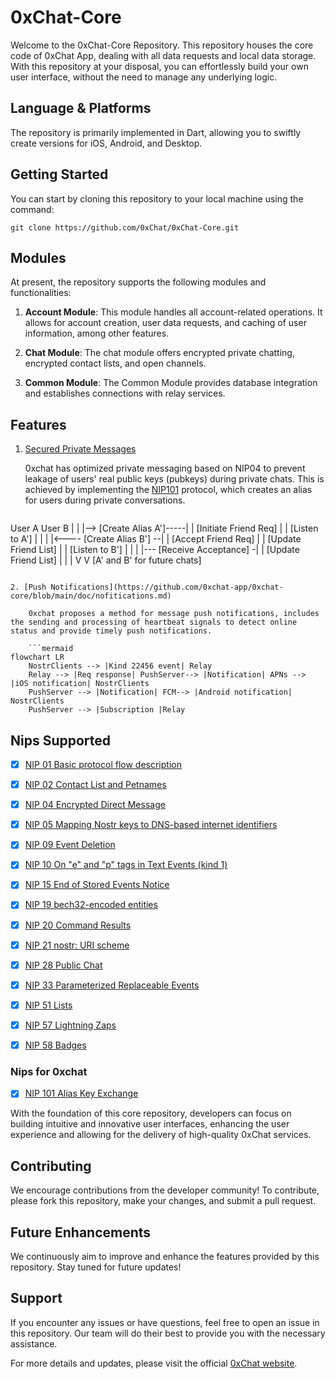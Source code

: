 # 0xChat-Core

Welcome to the 0xChat-Core Repository. This repository houses the core code of 0xChat App, dealing with all data requests and local data storage. With this repository at your disposal, you can effortlessly build your own user interface, without the need to manage any underlying logic.

## Language & Platforms
The repository is primarily implemented in Dart, allowing you to swiftly create versions for iOS, Android, and Desktop.

## Getting Started
You can start by cloning this repository to your local machine using the command:

```git
git clone https://github.com/0xChat/0xChat-Core.git
```

## Modules
At present, the repository supports the following modules and functionalities:

1. **Account Module**: This module handles all account-related operations. It allows for account creation, user data requests, and caching of user information, among other features.

2. **Chat Module**: The chat module offers encrypted private chatting, encrypted contact lists, and open channels.
3. **Common Module**: The Common Module provides database integration and establishes connections with relay services.

## Features

1. [Secured Private Messages](https://github.com/0xchat-app/0xchat-core/blob/main/doc/friends.md)


	0xchat has optimized private messaging based on NIP04 to prevent leakage of users' real public keys (pubkeys) during private chats. This is achieved by implementing the [NIP101](https://github.com/water783/nips/blob/nip101/101.md) protocol, which creates an alias for users during private conversations.
	
	```
User A                    User B
  |                          |
  |--> [Create Alias A']-----|
  |    [Initiate Friend Req] |
  |    [Listen to A']        |
  |                          |
  |<---- [Create Alias B'] --|
  |     [Accept Friend Req]  |
  |     [Update Friend List] |
  |     [Listen to B']       |
  |                          |
  |--- [Receive Acceptance] -|
  |    [Update Friend List]  |
  |                          |
  V                          V
[A' and B' for future chats]
```

2. [Push Notifications](https://github.com/0xchat-app/0xchat-core/blob/main/doc/nofitications.md)

	0xchat proposes a method for message push notifications, includes the sending and processing of heartbeat signals to detect online status and provide timely push notifications.
	
	```mermaid
flowchart LR
    NostrClients --> |Kind 22456 event| Relay  
    Relay --> |Req response| PushServer--> |Notification| APNs --> |iOS notification| NostrClients
    PushServer --> |Notification| FCM--> |Android notification| NostrClients
    PushServer --> |Subscription |Relay
```

## Nips Supported
- [x] [NIP 01 Basic protocol flow description](https://github.com/nostr-protocol/nips/blob/master/01.md)
- [x] [NIP 02 Contact List and Petnames](https://github.com/nostr-protocol/nips/blob/master/02.md)
- [x] [NIP 04 Encrypted Direct Message](https://github.com/nostr-protocol/nips/blob/master/04.md)
- [x] [NIP 05 Mapping Nostr keys to DNS-based internet identifiers](https://github.com/nostr-protocol/nips/blob/master/05.md)
- [x] [NIP 09 Event Deletion](https://github.com/nostr-protocol/nips/blob/master/09.md)
- [x] [NIP 10 On "e" and "p" tags in Text Events (kind 1)](https://github.com/nostr-protocol/nips/blob/master/10.md)
- [x] [NIP 15 End of Stored Events Notice](https://github.com/nostr-protocol/nips/blob/master/15.md)
- [x] [NIP 19 bech32-encoded entities](https://github.com/nostr-protocol/nips/blob/master/19.md)
- [x] [NIP 20 Command Results](https://github.com/nostr-protocol/nips/blob/master/20.md)
- [x] [NIP 21 nostr: URI scheme](https://github.com/nostr-protocol/nips/blob/master/21.md)
- [x] [NIP 28 Public Chat](https://github.com/nostr-protocol/nips/blob/master/28.md)
- [x] [NIP 33 Parameterized Replaceable Events](https://github.com/nostr-protocol/nips/blob/master/33.md)
- [x] [NIP 51 Lists](https://github.com/nostr-protocol/nips/blob/master/51.md)
- [x] [NIP 57 Lightning Zaps](https://github.com/nostr-protocol/nips/blob/master/57.md)
- [x] [NIP 58 Badges](https://github.com/nostr-protocol/nips/blob/master/58.md)


### Nips for 0xchat
- [x] [NIP 101 Alias Key Exchange](https://github.com/water783/nips/blob/nip101/101.md)


With the foundation of this core repository, developers can focus on building intuitive and innovative user interfaces, enhancing the user experience and allowing for the delivery of high-quality 0xChat services.


## Contributing
We encourage contributions from the developer community! To contribute, please fork this repository, make your changes, and submit a pull request. 

## Future Enhancements
We continuously aim to improve and enhance the features provided by this repository. Stay tuned for future updates!

## Support
If you encounter any issues or have questions, feel free to open an issue in this repository. Our team will do their best to provide you with the necessary assistance.

For more details and updates, please visit the official [0xChat website](https://www.0xchat.com).
